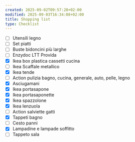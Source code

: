 ```yaml
---
created: 2025-09-02T09:57:20+02:00
modified: 2025-09-03T16:34:08+02:00
title: Shopping list
type: Checklist
---
```


- [ ] Utensili legno
- [ ] Set piatti
- [ ] Buste bidoncini più larghe
- [ ] Enzydoc LTT Provida
- [x] Ikea box plastica cassetti cucina
- [ ] Ikea Scaffale metallico
- [x] Ikea tende
- [ ] Action pulizia bagno, cucina, generale, auto, pelle, legno
- [x] Asciugamani
- [x] Ikea portasapone
- [x] Ikea portasaponette
- [x] Ikea spazzolone
- [x] Ikea lenzuola
- [ ] Action salviette gatti
- [x] Tappeti bagno
- [ ] Cesto panni
- [x] Lampadine e lampade soffitto
- [ ] Tappeto sala
